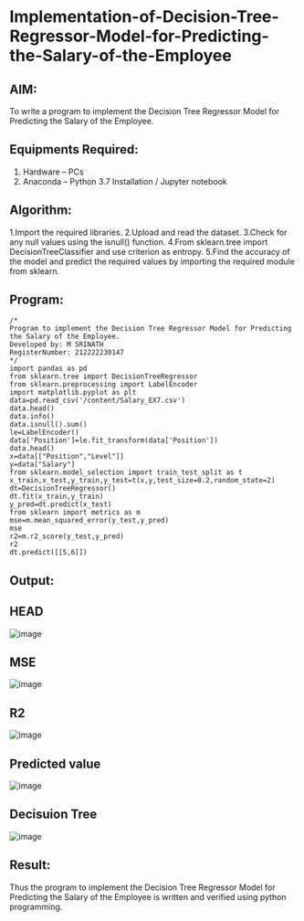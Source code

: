 # Implementation-of-Decision-Tree-Regressor-Model-for-Predicting-the-Salary-of-the-Employee

## AIM:
To write a program to implement the Decision Tree Regressor Model for Predicting the Salary of the Employee.

## Equipments Required:
1. Hardware – PCs
2. Anaconda – Python 3.7 Installation / Jupyter notebook

## Algorithm:
1.Import the required libraries.
2.Upload and read the dataset.
3.Check for any null values using the isnull() function.
4.From sklearn.tree import DecisionTreeClassifier and use criterion as entropy.
5.Find the accuracy of the model and predict the required values by importing the required module from sklearn. 

## Program:
```
/*
Program to implement the Decision Tree Regressor Model for Predicting the Salary of the Employee.
Developed by: M SRINATH
RegisterNumber: 212222230147
*/
import pandas as pd
from sklearn.tree import DecisionTreeRegressor
from sklearn.preprocessing import LabelEncoder
import matplotlib.pyplot as plt
data=pd.read_csv('/content/Salary_EX7.csv')
data.head()
data.info()
data.isnull().sum()
le=LabelEncoder()
data['Position']=le.fit_transform(data['Position'])
data.head()
x=data[["Position","Level"]]
y=data["Salary"]
from sklearn.model_selection import train_test_split as t
x_train,x_test,y_train,y_test=t(x,y,test_size=0.2,random_state=2)
dt=DecisionTreeRegressor()
dt.fit(x_train,y_train)
y_pred=dt.predict(x_test)
from sklearn import metrics as m
mse=m.mean_squared_error(y_test,y_pred)
mse
r2=m.r2_score(y_test,y_pred)
r2
dt.predict([[5,6]])
```

## Output:
## HEAD
![image](https://github.com/Saravana-kumar369/Implementation-of-Decision-Tree-Regressor-Model-for-Predicting-the-Salary-of-the-Employee/assets/117925254/79321eef-2dce-45de-b4c9-786bfa39f861)

## MSE
![image](https://github.com/Saravana-kumar369/Implementation-of-Decision-Tree-Regressor-Model-for-Predicting-the-Salary-of-the-Employee/assets/117925254/7d005251-881e-4742-a272-541165f13377)

## R2
![image](https://github.com/Saravana-kumar369/Implementation-of-Decision-Tree-Regressor-Model-for-Predicting-the-Salary-of-the-Employee/assets/117925254/e6520f0c-bdc2-4e6c-9739-022b6d140136)

## Predicted value
![image](https://github.com/Saravana-kumar369/Implementation-of-Decision-Tree-Regressor-Model-for-Predicting-the-Salary-of-the-Employee/assets/117925254/fb2ea208-e7c7-4197-b1ef-dfae14edff17)

## Decisuion Tree
![image](https://github.com/Saravana-kumar369/Implementation-of-Decision-Tree-Regressor-Model-for-Predicting-the-Salary-of-the-Employee/assets/117925254/6444e3e5-bf42-4a2a-939f-f7ede2375869)

## Result:
Thus the program to implement the Decision Tree Regressor Model for Predicting the Salary of the Employee is written and verified using python programming.
